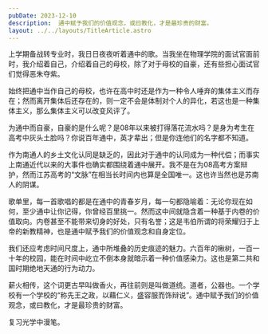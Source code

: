 ```yaml
---
pubDate: 2023-12-10
description:  通中赋予我们的价值观念，或曰教化，才是最珍贵的财富。
layout: ../../layouts/TitleArticle.astro
---
```


上学期备战转专业时，我日日夜夜听着通中的歌。当我坐在物理学院的面试官面前时，我介绍着自己，介绍着自己的母校，除了对于母校的自豪，还有些担心面试官们觉得恶朱夺紫。

始终把通中当作自己的母校，也许在高中时还是作为一种令人唾弃的集体主义而存在；然而离开集体后还存在的，则一定不会是体制对个人的异化，若这也是一种集体主义，那么集体主义可以改变风评了。

为通中而自豪，自豪的是什么呢？是08年以来被打得落花流水吗？是身为考生在高考中灰头土脸吗？你说百年通中，英才辈出；但是你连他们的名字都不知道。

作为南通人的乡土文化认同是缺乏的，因此对于通中的认同成为一种代偿；而事实上南通近代以来的大事件也确实都围绕着通中展开。我不是在为08高考方案辩护，然而江苏高考的“文脉”在相当长时间内也算是全国唯一。这也许当然也是苏南人的阴谋。

歌单里，每一首歌唱的都是在通中的青春岁月，每一句都隐喻着：无论你现在如何，至少通中让你记得，你曾经百里挑一。然而这中间就隐含着一种基于内卷的价值取向。内卷甚至不能带来切身的好处，只有名誉；这是韦伯所谓的将荣耀归于上帝的新教精神，也是通中赋予我们的价值观念和自身定位。

我们还应考虑时间尺度上，通中所堆叠的历史痕迹的魅力。六百年的楸树，一百一十年的校园，能在时间中屹立不倒本身就暗示着一种价值感染力。这也是第二共和国时期绝地天通的行为动力。

薪火相传，这个词更古早叫做香火，再往前则是叫做道统。道者，公器也。一个学校有一个学校的“称先王之政，以藉仁义，盛容服而饰辩说”。通中赋予我们的价值观念，或曰教化，才是最珍贵的财富。

复习光学中漫笔。
